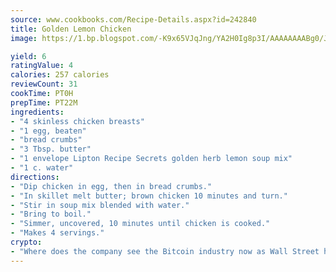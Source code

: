 ```yaml
---
source: www.cookbooks.com/Recipe-Details.aspx?id=242840
title: Golden Lemon Chicken
image: https://1.bp.blogspot.com/-K9x65VJqJng/YA2H0Ig8p3I/AAAAAAAABg0/JRKr7ZzesxofwlGw6YudXad_aQn9BD52QCLcBGAsYHQ/s299/2.png

yield: 6
ratingValue: 4
calories: 257 calories
reviewCount: 31
cookTime: PT0H
prepTime: PT22M
ingredients:
- "4 skinless chicken breasts"
- "1 egg, beaten"
- "bread crumbs"
- "3 Tbsp. butter"
- "1 envelope Lipton Recipe Secrets golden herb lemon soup mix"
- "1 c. water"
directions:
- "Dip chicken in egg, then in bread crumbs."
- "In skillet melt butter; brown chicken 10 minutes and turn."
- "Stir in soup mix blended with water."
- "Bring to boil."
- "Simmer, uncovered, 10 minutes until chicken is cooked."
- "Makes 4 servings."
crypto:
- "Where does the company see the Bitcoin industry now as Wall Street has begun to embrace it and what was the turning point that legitimatized Bitcoin?"
---
```

